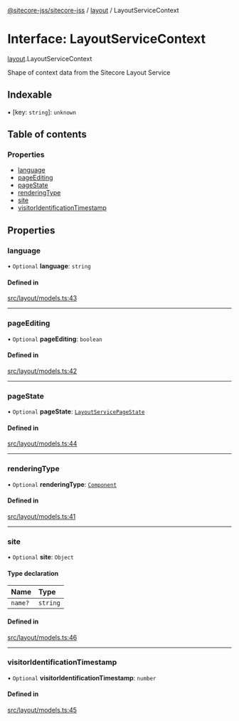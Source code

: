 [@sitecore-jss/sitecore-jss](../README.md) / [layout](../modules/layout.md) / LayoutServiceContext

# Interface: LayoutServiceContext

[layout](../modules/layout.md).LayoutServiceContext

Shape of context data from the Sitecore Layout Service

## Indexable

▪ [key: `string`]: `unknown`

## Table of contents

### Properties

- [language](layout.LayoutServiceContext.md#language)
- [pageEditing](layout.LayoutServiceContext.md#pageediting)
- [pageState](layout.LayoutServiceContext.md#pagestate)
- [renderingType](layout.LayoutServiceContext.md#renderingtype)
- [site](layout.LayoutServiceContext.md#site)
- [visitorIdentificationTimestamp](layout.LayoutServiceContext.md#visitoridentificationtimestamp)

## Properties

### language

• `Optional` **language**: `string`

#### Defined in

[src/layout/models.ts:43](https://github.com/Sitecore/jss/blob/19e6229c3/packages/sitecore-jss/src/layout/models.ts#L43)

---

### pageEditing

• `Optional` **pageEditing**: `boolean`

#### Defined in

[src/layout/models.ts:42](https://github.com/Sitecore/jss/blob/19e6229c3/packages/sitecore-jss/src/layout/models.ts#L42)

---

### pageState

• `Optional` **pageState**: [`LayoutServicePageState`](../enums/layout.LayoutServicePageState.md)

#### Defined in

[src/layout/models.ts:44](https://github.com/Sitecore/jss/blob/19e6229c3/packages/sitecore-jss/src/layout/models.ts#L44)

---

### renderingType

• `Optional` **renderingType**: [`Component`](../enums/layout.RenderingType.md#component)

#### Defined in

[src/layout/models.ts:41](https://github.com/Sitecore/jss/blob/19e6229c3/packages/sitecore-jss/src/layout/models.ts#L41)

---

### site

• `Optional` **site**: `Object`

#### Type declaration

| Name    | Type     |
| :------ | :------- |
| `name?` | `string` |

#### Defined in

[src/layout/models.ts:46](https://github.com/Sitecore/jss/blob/19e6229c3/packages/sitecore-jss/src/layout/models.ts#L46)

---

### visitorIdentificationTimestamp

• `Optional` **visitorIdentificationTimestamp**: `number`

#### Defined in

[src/layout/models.ts:45](https://github.com/Sitecore/jss/blob/19e6229c3/packages/sitecore-jss/src/layout/models.ts#L45)

